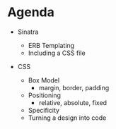 # Agenda

* Sinatra
	* ERB Templating
	* Including a CSS file

* CSS
	* Box Model
		* margin, border, padding
	* Positioning
		* relative, absolute, fixed
	* Specificity
	* Turning a design into code
